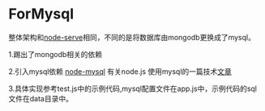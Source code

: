 # ForMysql

整体架构和[node-serve](https://github.com/ggice/node-server)相同，不同的是将数据库由mongodb更换成了mysql。

1.踢出了mongodb相关的依赖

2.引入mysql依赖 [node-mysql](https://www.npmjs.com/package/mysql)
有关node.js 使用mysql的一篇技术[文章](http://blog.fens.me/nodejs-mysql-intro/) 

3.具体实现参考test.js中的示例代码,mysql配置文件在app.js中，示例代码的sql文件在data目录中。

